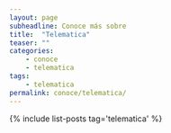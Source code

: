 ```yaml
---
layout: page
subheadline: Conoce más sobre
title:  "Telematica"
teaser: ""
categories:
    - conoce
    - telematica
tags:
    - telematica
permalink: conoce/telematica/
---
```

{% include list-posts tag='telematica' %}
